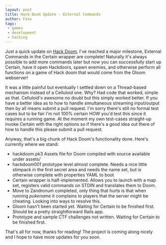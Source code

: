 ```yaml
---
layout: post
title: Hack Doom Update - External Commands
author: Foxx
tags:
 - games
 - development
 - hacking
---
```

Just a quick update on [Hack Doom](https://github.com/frozenfoxx/hack-doom), I've reached a major milestone, External Commands in the Certain wrapper are complete!  Naturally it's always possible to add more commands later but now you can successfully start up Certain, have it open Hackdoors, spawn enemies, and otherwise perform all functions on a game of Hack doom that would come from the Gloom webserver!

It was a little painful but eventually I settled down on a Thread-based mechanism instead of a Celluloid one.  Why?  Had code that worked, simple as that.  Celluloid's awesome no doubt but this simply worked better.  If you have a better idea as to how to handle simultaneous streaming input/output then by all means submit a pull request.  I'm sorry there's still no formal test cases but to be fair I'm not 100% certain HOW you'd test this since it requires a running game.  At the moment my own test-cases straight-up invoke Certain with the right options so if there's a good idea out there of how to handle this please submit a pull request.

Anyway, that's a big chunk of Hack Doom's functionality done.  Here's currently where we stand:

- hackdoom.pk3 Assets file for Doom compiled with source available under assets/
- hackdoom001 prototype level almost complete.  Needs a nice little stimpack in the first secret area and needs the name set, but is otherwise complete with properties YAML to boot
- Certain wrapper is half-implemented.  Allows you to launch with a map set, registers valid commands on STDIN and translates them to Doom.
- Move to Zandronum completed, only thing that hurts is that when running *pukename* it complains to players that the server might be cheating.  Looking into ways to resolve this.
- Gloom hasn't been started yet.  Waiting for Certain to be finished first.  Should be a pretty straightforward Rails app.
- Prototype and sample CTF challenges not written.  Waiting for Certain to be finished first.

That's all for now, thanks for reading!  The project is coming along nicely and I hope to have more updates for you soon.
